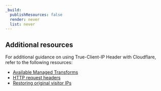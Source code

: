 ```yaml
---
_build:
  publishResources: false
  render: never
  list: never
---
```


## Additional resources

For additional guidance on using True-Client-IP Header with Cloudflare, refer to the following resources:

* [Available Managed Transforms](/rules/transform/managed-transforms/reference/#add-true-client-ip-header)
* [HTTP request headers](/fundamentals/reference/http-request-headers/#true-client-ip-enterprise-plan-only)
* [Restoring original visitor IPs](/support/troubleshooting/restoring-visitor-ips/restoring-original-visitor-ips/)
